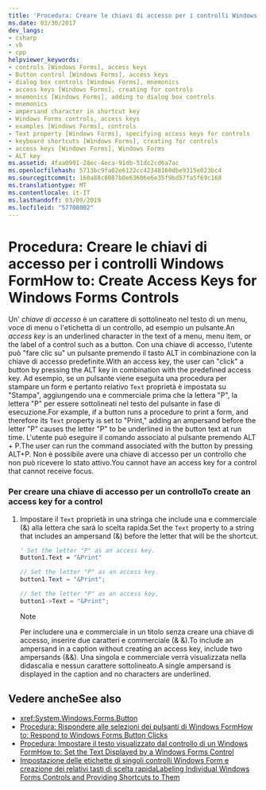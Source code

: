 ```yaml
---
title: 'Procedura: Creare le chiavi di accesso per i controlli Windows Form'
ms.date: 03/30/2017
dev_langs:
- csharp
- vb
- cpp
helpviewer_keywords:
- controls [Windows Forms], access keys
- Button control [Windows Forms], access keys
- dialog box controls [Windows Forms], mnemonics
- access keys [Windows Forms], creating for controls
- mnemonics [Windows Forms], adding to dialog box controls
- mnemonics
- ampersand character in shortcut key
- Windows Forms controls, access keys
- examples [Windows Forms], controls
- Text property [Windows Forms], specifying access keys for controls
- keyboard shortcuts [Windows Forms], creating for controls
- access keys [Windows Forms], Windows Forms
- ALT key
ms.assetid: 4faa0991-28ec-4eca-91db-51dc2cd6a7ac
ms.openlocfilehash: 5713bc9fa02e6122cc42348160dbe9315e023bc4
ms.sourcegitcommit: 160a88c8087b0e63606e6e35f9bd57fa5f69c168
ms.translationtype: MT
ms.contentlocale: it-IT
ms.lasthandoff: 03/09/2019
ms.locfileid: "57708002"
---
```

# <a name="how-to-create-access-keys-for-windows-forms-controls"></a><span data-ttu-id="b6492-102">Procedura: Creare le chiavi di accesso per i controlli Windows Form</span><span class="sxs-lookup"><span data-stu-id="b6492-102">How to: Create Access Keys for Windows Forms Controls</span></span>
<span data-ttu-id="b6492-103">Un' *chiave di accesso* è un carattere di sottolineato nel testo di un menu, voce di menu o l'etichetta di un controllo, ad esempio un pulsante.</span><span class="sxs-lookup"><span data-stu-id="b6492-103">An *access key* is an underlined character in the text of a menu, menu item, or the label of a control such as a button.</span></span> <span data-ttu-id="b6492-104">Con una chiave di accesso, l'utente può "fare clic su" un pulsante premendo il tasto ALT in combinazione con la chiave di accesso predefinite.</span><span class="sxs-lookup"><span data-stu-id="b6492-104">With an access key, the user can "click" a button by pressing the ALT key in combination with the predefined access key.</span></span> <span data-ttu-id="b6492-105">Ad esempio, se un pulsante viene eseguita una procedura per stampare un form e pertanto relativo `Text` proprietà è impostata su "Stampa", aggiungendo una e commerciale prima che la lettera "P", la lettera "P" per essere sottolineati nel testo del pulsante in fase di esecuzione.</span><span class="sxs-lookup"><span data-stu-id="b6492-105">For example, if a button runs a procedure to print a form, and therefore its `Text` property is set to "Print," adding an ampersand before the letter "P" causes the letter "P" to be underlined in the button text at run time.</span></span> <span data-ttu-id="b6492-106">L'utente può eseguire il comando associato al pulsante premendo ALT + P.</span><span class="sxs-lookup"><span data-stu-id="b6492-106">The user can run the command associated with the button by pressing ALT+P.</span></span> <span data-ttu-id="b6492-107">Non è possibile avere una chiave di accesso per un controllo che non può ricevere lo stato attivo.</span><span class="sxs-lookup"><span data-stu-id="b6492-107">You cannot have an access key for a control that cannot receive focus.</span></span>  
  
### <a name="to-create-an-access-key-for-a-control"></a><span data-ttu-id="b6492-108">Per creare una chiave di accesso per un controllo</span><span class="sxs-lookup"><span data-stu-id="b6492-108">To create an access key for a control</span></span>  
  
1.  <span data-ttu-id="b6492-109">Impostare il `Text` proprietà in una stringa che include una e commerciale (&) alla lettera che sarà lo scelta rapida.</span><span class="sxs-lookup"><span data-stu-id="b6492-109">Set the `Text` property to a string that includes an ampersand (&) before the letter that will be the shortcut.</span></span>  
  
    ```vb  
    ' Set the letter "P" as an access key.  
    Button1.Text = "&Print"  
    ```  
  
    ```csharp  
    // Set the letter "P" as an access key.  
    button1.Text = "&Print";  
    ```  
  
    ```cpp  
    // Set the letter "P" as an access key.  
    button1->Text = "&Print";  
    ```  
  
    > [!NOTE]
    >  <span data-ttu-id="b6492-110">Per includere una e commerciale in un titolo senza creare una chiave di accesso, inserire due caratteri e commerciale (& &).</span><span class="sxs-lookup"><span data-stu-id="b6492-110">To include an ampersand in a caption without creating an access key, include two ampersands (&&).</span></span> <span data-ttu-id="b6492-111">Una singola e commerciale verrà visualizzata nella didascalia e nessun carattere sottolineato.</span><span class="sxs-lookup"><span data-stu-id="b6492-111">A single ampersand is displayed in the caption and no characters are underlined.</span></span>  
  
## <a name="see-also"></a><span data-ttu-id="b6492-112">Vedere anche</span><span class="sxs-lookup"><span data-stu-id="b6492-112">See also</span></span>
- <xref:System.Windows.Forms.Button>
- [<span data-ttu-id="b6492-113">Procedura: Rispondere alle selezioni dei pulsanti di Windows Form</span><span class="sxs-lookup"><span data-stu-id="b6492-113">How to: Respond to Windows Forms Button Clicks</span></span>](how-to-respond-to-windows-forms-button-clicks.md)
- [<span data-ttu-id="b6492-114">Procedura: Impostare il testo visualizzato dal controllo di un Windows Form</span><span class="sxs-lookup"><span data-stu-id="b6492-114">How to: Set the Text Displayed by a Windows Forms Control</span></span>](how-to-set-the-text-displayed-by-a-windows-forms-control.md)
- [<span data-ttu-id="b6492-115">Impostazione delle etichette di singoli controlli Windows Form e creazione dei relativi tasti di scelta rapida</span><span class="sxs-lookup"><span data-stu-id="b6492-115">Labeling Individual Windows Forms Controls and Providing Shortcuts to Them</span></span>](labeling-individual-windows-forms-controls-and-providing-shortcuts-to-them.md)
